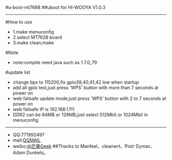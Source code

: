 #u-boot-mt7688
##uboot for HI-WOOYA V1.0.3
***
#How to use
* 1.make menuconfig
* 2.select MT7628 board
* 3.make clean;make

#Note
* note:compile need java such as 1.7.0_79

#update list
* change bps to 115200,fix gpio39,40,41,42 low when startup
* add all gpio test,just press 'WPS' button with more than 7 seconds at power on
* web failsafe update mode,just press 'WPS' button with 2 to 7 seconds at power on
* web failsafe IP is 192.168.1.111
* DDR2 can be 64MB or 128MB,just select 512Mbit or 1024Mbit in menuconfig
***
* QQ:771992497
* mail:[QQMAIL](771992497@qq.com)
* weibo:[@芒果Geek](http://weibo.com/linuxgeek)
##Thanks to Manfeel、cleanwrt、Piotr Dymac、Adam Dunkels。
